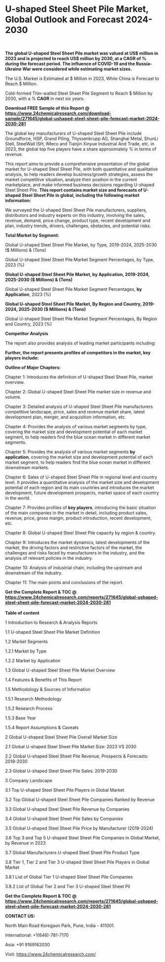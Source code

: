 <h1>U-shaped Steel Sheet Pile Market, Global Outlook and Forecast 2024-2030</h1><br/><p><strong>The global U-shaped Steel Sheet Pile market was valued at US$ million in 2023 and is projected to reach US$ million by 2030, at a <strong>CAGR</strong> of % during the forecast period. The influence of COVID-19 and the Russia-Ukraine War were considered while estimating market sizes.</strong></p><p>The U.S. Market is Estimated at $ Million in 2023, While China is Forecast to Reach $ Million.</p><p>Cold-formed Thin-walled Steel Sheet Pile Segment to Reach $ Million by 2030, with a % <strong>CAGR</strong> in next six years.</p><div><b>Download FREE Sample of this Report @ <a href="https://www.24chemicalresearch.com/download-sample/271645/global-ushaped-steel-sheet-pile-forecast-market-2024-2030-281">https://www.24chemicalresearch.com/download-sample/271645/global-ushaped-steel-sheet-pile-forecast-market-2024-2030-281</a></b></div><p>The global key manufacturers of U-shaped Steel Sheet Pile include Groundforce, HSP, Grand Piling, Thyssenkrupp AG, Shanghai Metal, ShunLi Stell, SteelWall ISH, IMeco and Tianjin Xinyue Industrial And Trade, etc. in 2023, the global top five players have a share approximately % in terms of revenue.</p><p>This report aims to provide a comprehensive presentation of the global market for U-shaped Steel Sheet Pile, with both quantitative and qualitative analysis, to help readers develop business/growth strategies, assess the market competitive situation, analyze their position in the current marketplace, and make informed business decisions regarding U-shaped Steel Sheet Pile. <strong>This report contains market size and forecasts of U-shaped Steel Sheet Pile in global, including the following market information:</strong></p><p>We surveyed the U-shaped Steel Sheet Pile manufacturers, suppliers, distributors and industry experts on this industry, involving the sales, revenue, demand, price change, product type, recent development and plan, industry trends, drivers, challenges, obstacles, and potential risks.</p><p><strong>Total Market by Segment:</strong></p><p>Global U-shaped Steel Sheet Pile Market, by Type, 2019-2024, 2025-2030 ($ Millions) & (Tons)</p><p>Global U-shaped Steel Sheet Pile Market Segment Percentages, by Type, 2023 (%)</p><p><strong>Global U-shaped Steel Sheet Pile Market, <strong>by Application</strong>, 2019-2024, 2025-2030 ($ Millions) & (Tons)</strong></p><p>Global U-shaped Steel Sheet Pile Market Segment Percentages, <strong>by Application</strong>, 2023 (%)</p><p><strong>Global U-shaped Steel Sheet Pile Market, By Region and Country, 2019-2024, 2025-2030 ($ Millions) & (Tons)</strong></p><p>Global U-shaped Steel Sheet Pile Market Segment Percentages, By Region and Country, 2023 (%)</p><p><strong>Competitor Analysis</strong></p><p>The report also provides analysis of leading market participants including:</p><p><strong>Further, the report presents profiles of competitors in the market, <strong>key players</strong> include:</strong></p><p><strong>Outline of Major Chapters:</strong></p><p>Chapter 1: Introduces the definition of U-shaped Steel Sheet Pile, market overview.</p><p>Chapter 2: Global U-shaped Steel Sheet Pile market size in revenue and volume.</p><p>Chapter 3: Detailed analysis of U-shaped Steel Sheet Pile manufacturers competitive landscape, price, sales and revenue market share, latest development plan, merger, and acquisition information, etc.</p><p>Chapter 4: Provides the analysis of various market segments by type, covering the market size and development potential of each market segment, to help readers find the blue ocean market in different market segments.</p><p>Chapter 5: Provides the analysis of various market segments <strong>by application</strong>, covering the market size and development potential of each market segment, to help readers find the blue ocean market in different downstream markets.</p><p>Chapter 6: Sales of U-shaped Steel Sheet Pile in regional level and country level. It provides a quantitative analysis of the market size and development potential of each region and its main countries and introduces the market development, future development prospects, market space of each country in the world.</p><p>Chapter 7: Provides profiles of <strong>key players</strong>, introducing the basic situation of the main companies in the market in detail, including product sales, revenue, price, gross margin, product introduction, recent development, etc.</p><p>Chapter 8: Global U-shaped Steel Sheet Pile capacity by region & country.</p><p>Chapter 9: Introduces the market dynamics, latest developments of the market, the driving factors and restrictive factors of the market, the challenges and risks faced by manufacturers in the industry, and the analysis of relevant policies in the industry.</p><p>Chapter 10: Analysis of industrial chain, including the upstream and downstream of the industry.</p><p>Chapter 11: The main points and conclusions of the report.</p><div><b>Get the Complete Report & TOC @ <a href="https://www.24chemicalresearch.com/reports/271645/global-ushaped-steel-sheet-pile-forecast-market-2024-2030-281">https://www.24chemicalresearch.com/reports/271645/global-ushaped-steel-sheet-pile-forecast-market-2024-2030-281</a></b></div><br><b>Table of content</b><p>1 Introduction to Research & Analysis Reports<br />
 
  1.1 U-shaped Steel Sheet Pile Market Definition<br />
 
  1.2 Market Segments<br />
 
  1.2.1 Market by Type<br />
 
  1.2.2 Market by Application<br />
 
  1.3 Global U-shaped Steel Sheet Pile Market Overview<br />
 
  1.4 Features & Benefits of This Report<br />
 
  1.5 Methodology & Sources of Information<br />
 
  1.5.1 Research Methodology<br />
 
  1.5.2 Research Process<br />
 
  1.5.3 Base Year<br />
 
  1.5.4 Report Assumptions & Caveats<br />
 
 2 Global U-shaped Steel Sheet Pile Overall Market Size<br />
 
  2.1 Global U-shaped Steel Sheet Pile Market Size: 2023 VS 2030<br />
 
  2.2 Global U-shaped Steel Sheet Pile Revenue, Prospects & Forecasts: 2019-2030<br />
 
  2.3 Global U-shaped Steel Sheet Pile Sales: 2019-2030<br />
 
 3 Company Landscape<br />
 
  3.1 Top U-shaped Steel Sheet Pile Players in Global Market<br />
 
  3.2 Top Global U-shaped Steel Sheet Pile Companies Ranked by Revenue<br />
 
  3.3 Global U-shaped Steel Sheet Pile Revenue by Companies<br />
 
  3.4 Global U-shaped Steel Sheet Pile Sales by Companies<br />
 
  3.5 Global U-shaped Steel Sheet Pile Price by Manufacturer (2019-2024)<br />
 
  3.6 Top 3 and Top 5 U-shaped Steel Sheet Pile Companies in Global Market, by Revenue in 2023<br />
 
  3.7 Global Manufacturers U-shaped Steel Sheet Pile Product Type<br />
 
  3.8 Tier 1, Tier 2 and Tier 3 U-shaped Steel Sheet Pile Players in Global Market<br />
 
  3.8.1 List of Global Tier 1 U-shaped Steel Sheet Pile Companies<br />
 
  3.8.2 List of Global Tier 2 and Tier 3 U-shaped Steel Sheet Pil<br><div><b>Get the Complete Report & TOC @ <a href="https://www.24chemicalresearch.com/reports/271645/global-ushaped-steel-sheet-pile-forecast-market-2024-2030-281">https://www.24chemicalresearch.com/reports/271645/global-ushaped-steel-sheet-pile-forecast-market-2024-2030-281</a></b></div></p>
 
 <b>CONTACT US:</b><br>
 
 North Main Road Koregaon Park, Pune, India - 411001.<br/>
 
 International: +1(646)-781-7170<br/>
 
 Asia: +91 9169162030<br/>
 
 Visit: <a href="https://www.24chemicalresearch.com/">https://www.24chemicalresearch.com/</a>
 
 <br>